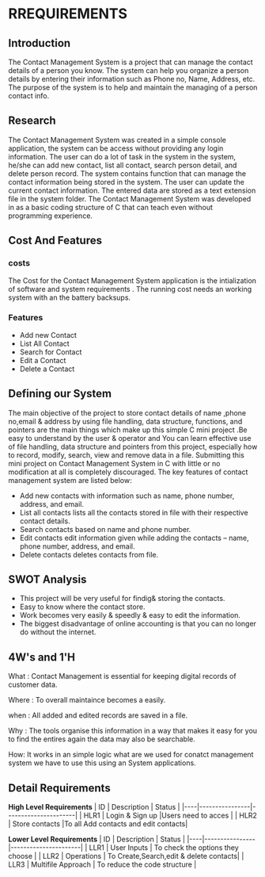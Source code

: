 # RREQUIREMENTS
 ## Introduction
 The Contact Management System is a project that can manage the contact details of a person you know. The system can help you organize a person details by entering their information such as Phone no, Name, Address, etc. The purpose of the system is to help and maintain the managing of a person contact info.
 ## Research
 The Contact Management System was created in a simple console application, the system can be access without providing any login information. The user can do a lot of task in the system in the system, he/she can add new contact, list all contact, search person detail, and delete person record. The system contains function that can manage the contact information being stored in the system. The user can update the current contact information. The entered data are stored as a text extension file in the system folder. The Contact Management System was developed in as a basic coding structure of C that can teach even without programming experience.
 ## Cost And Features 
 ### costs
 The Cost for the Contact Management System application is the intialization of software and system requirements . The running cost needs an working system with an the battery backsups. 
 ### Features
 - Add new Contact
 - List All Contact
 - Search for Contact
 - Edit a Contact
 - Delete a Contact
## Defining our System
   The main objective of the project to store contact details of name ,phone no,email & address by using file handling, data structure, functions, and pointers are the main things which make up this simple C mini project .Be easy to understand by the user & operator and You can learn effective use of file handling, data structure and pointers from this project, especially how to record, modify, search, view and remove data in a file. Submitting this mini project on Contact Management System in C with little or no modification at all is completely discouraged.
The key features of contact management system are listed below:
- Add new contacts  with information such as name, phone number, address, and email.
 - List all contacts  lists all the contacts stored in file with their respective contact details.
 - Search contacts  based on name and phone number.
 - Edit contacts  edit information given while adding the contacts – name, phone      number, address, and email.
 - Delete contacts  deletes contacts from file.
 ## SWOT Analysis
 - This project will be very useful for findig& storing the contacts.
 - Easy to know where the contact store.
 - Work becomes very easily & speedly & easy to edit the information.
 - The biggest disadvantage of online accounting is that you can no longer do without the internet. 
 ## 4W's and 1'H
What : Contact Management is essential for keeping digital records of customer data.

Where : To overall maintaince becomes a easily.

when : All added and edited records are saved in a file.

Why : The tools organise this information in a way that makes it easy for you to find the entires again the data may also be searchable.

How: It works in an simple logic what are we used for conatct management system we have to use this using an System applications.
## Detail Requirements
__High Level Requirements__
| ID |   Description  |             Status   |
|----|----------------|----------------------|
| HLR1 | Login & Sign up |Users need to acces |
| HLR2  | Store contacts |To  all Add contacts and edit contacts|

__Lower Level Requirements__
| ID |   Description  |             Status   |
|----|----------------|----------------------|
| LLR1 | User Inputs | To check the options they choose |
| LLR2  | Operations | To Create,Search,edit & delete contacts|
| LLR3  | Multifile Approach | To reduce the code structure |




